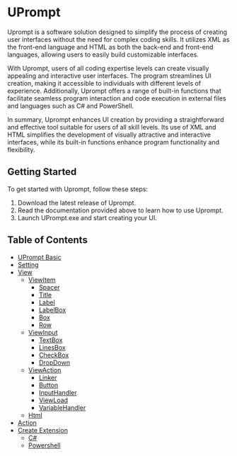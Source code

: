 # UPrompt

Uprompt is a software solution designed to simplify the process of creating user interfaces without the need for complex coding skills. It utilizes XML as the front-end language and HTML as both the back-end and front-end languages, allowing users to easily build customizable interfaces.

With Uprompt, users of all coding expertise levels can create visually appealing and interactive user interfaces. The program streamlines UI creation, making it accessible to individuals with different levels of experience. Additionally, Uprompt offers a range of built-in functions that facilitate seamless program interaction and code execution in external files and languages such as C# and PowerShell.

In summary, Uprompt enhances UI creation by providing a straightforward and effective tool suitable for users of all skill levels. Its use of XML and HTML simplifies the development of visually attractive and interactive interfaces, while its built-in functions enhance program functionality and flexibility.

## Getting Started
To get started with Uprompt, follow these steps:
1. Download the latest release of Uprompt.
2. Read the documentation provided above to learn how to use Uprompt.
3. Launch UPrompt.exe and start creating your UI.

## Table of Contents
- [UPrompt Basic](https://github.com/TopDeveloper29/UPrompt/blob/Post/Documentation/Basic.md)
- [Setting](https://github.com/TopDeveloper29/UPrompt/blob/Post/Documentation/Setting.md)
- [View](https://github.com/TopDeveloper29/UPrompt/blob/Post/Documentation/View.md)
  - [ViewItem]()
    - [Spacer]()
    - [Title]()
    - [Label]()
    - [LabelBox]()
    - [Box]()
    - [Row]()
  - [ViewInput]()
    - [TextBox]()
    - [LinesBox]()
    - [CheckBox]()
    - [DropDown]()
  - [ViewAction]()
    - [Linker]()
    - [Button]()
    - [InputHandler]()
    - [ViewLoad]()
    - [VariableHandler]()
  - [Html]()
- [Action]()
- [Create Extension]()
  - [C#]()
  - [Powershell]()
